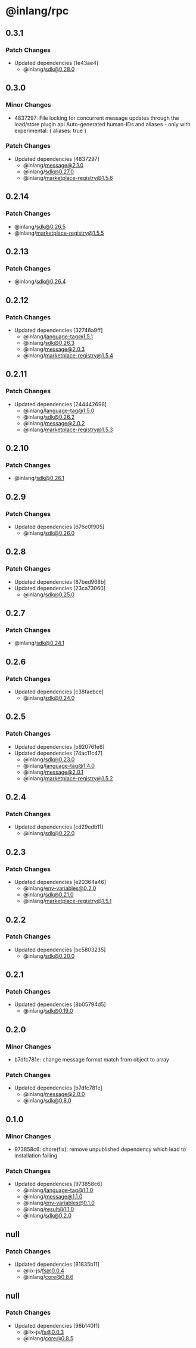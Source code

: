 # @inlang/rpc

## 0.3.1

### Patch Changes

- Updated dependencies [1e43ae4]
  - @inlang/sdk@0.28.0

## 0.3.0

### Minor Changes

- 4837297: File locking for concurrent message updates through the load/store plugin api
  Auto-generated human-IDs and aliases - only with experimental: { aliases: true }

### Patch Changes

- Updated dependencies [4837297]
  - @inlang/message@2.1.0
  - @inlang/sdk@0.27.0
  - @inlang/marketplace-registry@1.5.6

## 0.2.14

### Patch Changes

- @inlang/sdk@0.26.5
- @inlang/marketplace-registry@1.5.5

## 0.2.13

### Patch Changes

- @inlang/sdk@0.26.4

## 0.2.12

### Patch Changes

- Updated dependencies [32746a9ff]
  - @inlang/language-tag@1.5.1
  - @inlang/sdk@0.26.3
  - @inlang/message@2.0.3
  - @inlang/marketplace-registry@1.5.4

## 0.2.11

### Patch Changes

- Updated dependencies [244442698]
  - @inlang/language-tag@1.5.0
  - @inlang/sdk@0.26.2
  - @inlang/message@2.0.2
  - @inlang/marketplace-registry@1.5.3

## 0.2.10

### Patch Changes

- @inlang/sdk@0.26.1

## 0.2.9

### Patch Changes

- Updated dependencies [676c0f905]
  - @inlang/sdk@0.26.0

## 0.2.8

### Patch Changes

- Updated dependencies [87bed968b]
- Updated dependencies [23ca73060]
  - @inlang/sdk@0.25.0

## 0.2.7

### Patch Changes

- @inlang/sdk@0.24.1

## 0.2.6

### Patch Changes

- Updated dependencies [c38faebce]
  - @inlang/sdk@0.24.0

## 0.2.5

### Patch Changes

- Updated dependencies [b920761e6]
- Updated dependencies [74ac11c47]
  - @inlang/sdk@0.23.0
  - @inlang/language-tag@1.4.0
  - @inlang/message@2.0.1
  - @inlang/marketplace-registry@1.5.2

## 0.2.4

### Patch Changes

- Updated dependencies [cd29edb11]
  - @inlang/sdk@0.22.0

## 0.2.3

### Patch Changes

- Updated dependencies [e20364a46]
  - @inlang/env-variables@0.2.0
  - @inlang/sdk@0.21.0
  - @inlang/marketplace-registry@1.5.1

## 0.2.2

### Patch Changes

- Updated dependencies [bc5803235]
  - @inlang/sdk@0.20.0

## 0.2.1

### Patch Changes

- Updated dependencies [8b05794d5]
  - @inlang/sdk@0.19.0

## 0.2.0

### Minor Changes

- b7dfc781e: change message format match from object to array

### Patch Changes

- Updated dependencies [b7dfc781e]
  - @inlang/message@2.0.0
  - @inlang/sdk@0.8.0

## 0.1.0

### Minor Changes

- 973858c6: chore(fix): remove unpublished dependency which lead to installation failing

### Patch Changes

- Updated dependencies [973858c6]
  - @inlang/language-tag@1.1.0
  - @inlang/message@1.1.0
  - @inlang/env-variables@0.1.0
  - @inlang/result@1.1.0
  - @inlang/sdk@0.2.0

## null

### Patch Changes

- Updated dependencies [81835b11]
  - @lix-js/fs@0.0.4
  - @inlang/core@0.8.6

## null

### Patch Changes

- Updated dependencies [98b140f1]
  - @lix-js/fs@0.0.3
  - @inlang/core@0.8.5
